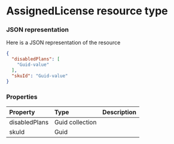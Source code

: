 # AssignedLicense resource type



### JSON representation

Here is a JSON representation of the resource

<!-- {
  "blockType": "resource",
  "optionalProperties": [

  ],
  "@odata.type": "microsoft.graph.assignedlicense"
}-->

```json
{
  "disabledPlans": [
    "Guid-value"
  ],
  "skuId": "Guid-value"
}

```
### Properties
| Property	   | Type	|Description|
|:---------------|:--------|:----------|
|disabledPlans|Guid collection||
|skuId|Guid||

<!-- uuid: 448e50b5-197b-476e-8978-048969646d1b
2015-10-19 09:07:20 UTC -->
<!-- {
  "type": "#page.annotation",
  "description": "AssignedLicense resource",
  "keywords": "",
  "section": "documentation",
  "tocPath": ""
}-->